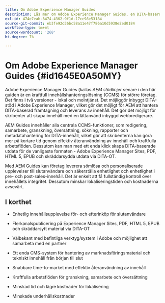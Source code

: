 ```yaml
---
title: Om Adobe Experience Manager Guides
description: Läs mer om Adobe Experience Manager Guides, en DITA-baserad lösning för innehållshantering i storföretagsklass. Lär dig om fördelarna med AEM Guides.
exl-id: 474e7eab-3474-4362-9f1d-17cc98e53184
source-git-commit: eb3fe92d36bc58a11e47f786a10d5938e2ed0184
workflow-type: tm+mt
source-wordcount: '268'
ht-degree: 7%

---
```


# Om Adobe Experience Manager Guides {#id1645E0A50MY}

Adobe Experience Manager Guides \(kallas *AEM stödlinjer* senare i den här guiden är en kraftfull innehållshanteringslösning \(CCMS\) för större företag. Det finns i två versioner - lokal och molntjänst. Det möjliggör inbyggt DITA-stöd i Adobe Experience Manager, vilket gör det möjligt för AEM att hantera DITA-baserad framtagning och leverans av innehåll. Det gör det möjligt för skribenter att skapa innehåll med en lättanvänd inbyggd webbredigerare.

AEM Guides innehåller alla centrala CCMS-funktioner, som redigering, samarbete, granskning, översättning, sökning, rapporter och metadatahantering för DITA-innehåll, vilket gör att skribenterna kan göra mer på kortare tid genom effektiv återanvändning av innehåll och kraftfulla arbetsflöden. Dessutom kan man med ett enda klick skapa DITA-baserade utdata för de vanligaste formaten - Adobe Experience Manager Sites, PDF, HTML 5, EPUB och skräddarsydda utdata via DITA-OT.

Med AEM Guides kan företag leverera sömlösa och personaliserade upplevelser till slutanvändare och säkerställa enhetlighet och enhetlighet i pre- och post-sales-innehåll. Det är enkelt att få fullständig kontroll över innehållets integritet. Dessutom minskar lokaliseringstiden och kostnaderna avsevärt.

## I korthet

- Enhetlig innehållsupplevelse för- och efterinköp för slutanvändare

- Flerkanalspublicering på Experience Manager Sites, PDF, HTML 5, EPUB och skräddarsytt material via DITA-OT

- Välbekant med befintliga verktyg/system i Adobe och möjlighet att samarbeta med en partner

- Ett enda CMS-system för hantering av marknadsföringsmaterial och tekniskt innehåll från början till slut

- Snabbare time-to-market med effektiv återanvändning av innehåll

- Kraftfulla arbetsflöden för granskning, samarbete och översättning

- Minskad tid och lägre kostnader för lokalisering

- Minskade underhållskostnader
